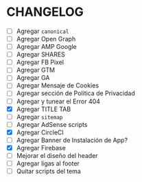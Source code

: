 # CHANGELOG

* [ ] Agregar `canonical`
* [ ] Agregar Open Graph
* [ ] Agregar AMP Google
* [ ] Agregar SHARES
* [ ] Agregar FB Pixel
* [ ] Agregar GTM
* [ ] Agregar GA
* [ ] Agregar Mensaje de Cookies
* [ ] Agregar sección de Politica de Privacidad
* [ ] Agregar y tunear el Error 404
* [X] Agregar TITLE TAB
* [ ] Agregar `sitemap`
* [ ] Agregar AdSense scripts
* [X] Agregar CircleCI
* [ ] Agregar Banner de Instalación de App?
* [X] Agregar Firebase
* [ ] Mejorar el diseño del header
* [ ] Agregar ligas al footer
* [ ] Quitar scripts del tema
